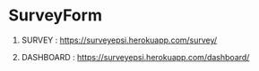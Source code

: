# SurveyForm

1) SURVEY : https://surveyepsi.herokuapp.com/survey/

2) DASHBOARD : https://surveyepsi.herokuapp.com/dashboard/
